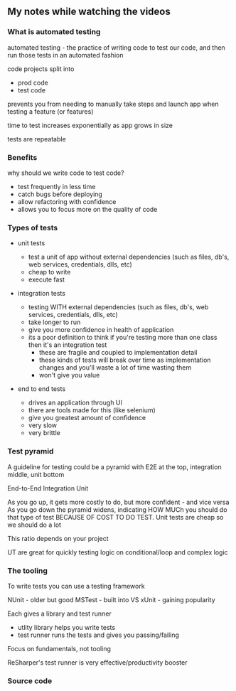 ## My notes while watching the videos

### What is automated testing
automated testing - the practice of writing code to test our code, and then run those tests in an automated fashion

code projects split into
- prod code
- test code

prevents you from needing to manually take steps and launch app when testing a feature (or features)

time to test increases exponentially as app grows in size

tests are repeatable

### Benefits
why should we write code to test code?
- test frequently in less time
- catch bugs before deploying
- allow refactoring with confidence
- allows you to focus more on the quality of code


### Types of tests
- unit tests
  - test a unit of app without external dependencies (such as files, db's, web services, credentials, dlls, etc)
  - cheap to write
  - execute fast

- integration tests
  - testing WITH external dependencies (such as files, db's, web services, credentials, dlls, etc)
  - take longer to run
  - give you more confidence in health of application
  - its a poor definition to think if you're testing more than one class then it's an integration test
    - these are fragile and coupled to implementation detail
    - these kinds of tests will break over time as implementation changes and you'll waste a lot of time wasting them
    - won't give you value

- end to end tests
  - drives an application through UI
  - there are tools made for this (like selenium)
  - give you greatest amount of confidence
  - very slow
  - very brittle

### Test pyramid

A guideline for testing could be a pyramid with E2E at the top, integration middle, unit bottom 

  End-to-End
 Integration
    Unit
    
As you go up, it gets more costly to do, but more confident - and vice versa
As you go down the pyramid widens, indicating HOW MUCh you should do that type of test BECAUSE OF COST TO DO TEST.  Unit tests are cheap so we should do a lot

This ratio depends on your project

UT are great for quickly testing logic on conditional/loop and complex logic


### The tooling

To write tests you can use a testing framework

NUnit - older but good
MSTest - built into VS
xUnit - gaining popularity

Each gives a library and test runner
- utlity library helps you write tests
- test runner runs the tests and gives you passing/failing

Focus on fundamentals, not tooling

ReSharper's test runner is very effective/productivity booster


### Source code


